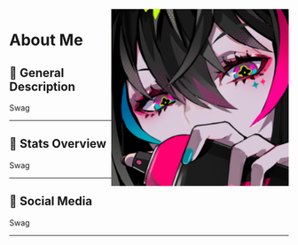 <img src="Profile.png" align="right"/>

# About Me

## 💬 General Description 

Swag

---

## 📒 Stats Overview

Swag

---

## 🌟 Social Media

Swag

---
